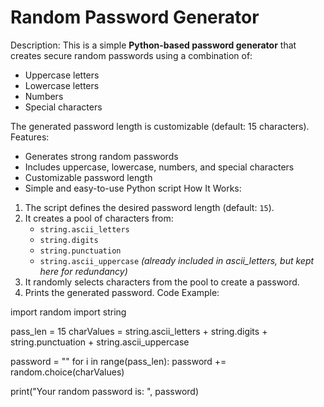 # Random Password Generator
Description:
This is a simple **Python-based password generator** that creates secure random passwords using a combination of:
- Uppercase letters
- Lowercase letters
- Numbers
- Special characters

The generated password length is customizable (default: 15 characters).
Features:
- Generates strong random passwords
- Includes uppercase, lowercase, numbers, and special characters
- Customizable password length
- Simple and easy-to-use Python script
How It Works:
1. The script defines the desired password length (default: `15`).
2. It creates a pool of characters from:
   - `string.ascii_letters`
   - `string.digits`
   - `string.punctuation`
   - `string.ascii_uppercase` *(already included in ascii_letters, but kept here for redundancy)*
3. It randomly selects characters from the pool to create a password.
4. Prints the generated password.
Code Example:

import random
import string

pass_len = 15
charValues = string.ascii_letters + string.digits + string.punctuation + string.ascii_uppercase

password = ""
for i in range(pass_len):
    password += random.choice(charValues)

print("Your random password is: ", password)
